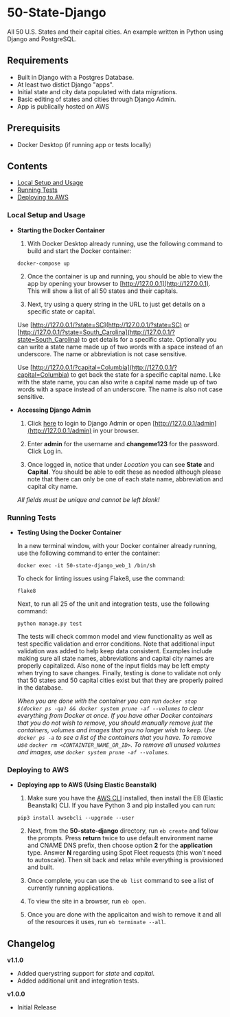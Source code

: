 # 50-State-Django
All 50 U.S. States and their capital cities. An example written in Python using Django and PostgreSQL.


## Requirements
- Built in Django with a Postgres Database.
- At least two distict Django "apps".
- Initial state and city data populated with data migrations.
- Basic editing of states and cities through Django Admin.
- App is publically hosted on AWS

## Prerequisits
- Docker Desktop (if running app or tests locally)


## Contents
- [Local Setup and Usage](#Local-Setup-and-Usage)
- [Running Tests](#Running-Tests)
- [Deploying to AWS](#Deploying-to-AWS)


### Local Setup and Usage

- **Starting the Docker Container**

  1. With Docker Desktop already running, use the following command to build and start the Docker container:

    ```
    docker-compose up
    ```
  
  2. Once the container is up and running, you should be able to view the app by opening your browser to [http://127.0.0.1](http://127.0.0.1). This will show a list of all 50 states and their capitals.

  3. Next, try using a query string in the URL to just get details on a specific state or capital. 
  
    Use [http://127.0.0.1/?state=SC](http://127.0.0.1/?state=SC) or [http://127.0.0.1/?state=South_Carolina](http://127.0.0.1/?state=South_Carolina) to get details for a specific state. Optionally you can write a state name made up of two words with a space instead of an underscore. The name or abbreviation is not case sensitive.
    
    Use [http://127.0.0.1/?capital=Columbia](http://127.0.0.1/?capital=Columbia) to get back the state for a specific capital name. Like with the state name, you can also write a capital name made up of two words with a space instead of an underscore. The name is also not case sensitive.

- **Accessing Django Admin**

  1. Click [here](http://127.0.0.1/admin) to login to Django Admin or open [http://127.0.0.1/admin](http://127.0.0.1/admin) in your browser.

  2. Enter **admin** for the username and **changeme123** for the password. Click Log in.

  3. Once logged in, notice that under _Location_ you can see **State** and **Capital**. You should be able to edit these as needed although please note that there can only be one of each state name, abbreviation and capital city name.
  
  _All fields must be unique and cannot be left blank!_


### Running Tests

- **Testing Using the Docker Container**

  In a new terminal window, with your Docker container already running, use the following command to enter the container:

  ```
  docker exec -it 50-state-django_web_1 /bin/sh
  ```

  To check for linting issues using Flake8, use the command:

  ```
  flake8
  ```
  
  Next, to run all 25 of the unit and integration tests, use the following command:

  ```
  python manage.py test
  ```

  The tests will check common model and view functionality as well as test specific validation and error conditions. Note that additional input validation was added to help keep data consistent. Examples include making sure all state names, abbreviations and capital city names are properly capitalized. Also none of the input fields may be left empty when trying to save changes. Finally, testing is done to validate not only that 50 states and 50 capital cities exist but that they are properly paired in the database.

  _When you are done with the container you can run `docker stop $(docker ps -qa) && docker system prune -af --volumes` to clear everything from Docker at once. If you have other Docker containers that you do not wish to remove, you should manually remove just the containers, volumes and images that you no longer wish to keep. Use `docker ps -a` to see a list of the containers that you have. To remove use `docker rm <CONTAINTER_NAME_OR_ID>`. To remove all unused volumes and images, use `docker system prune -af --volumes`._


### Deploying to AWS

- **Deploying app to AWS (Using Elastic Beanstalk)**

  1. Make sure you have the [AWS CLI](https://docs.aws.amazon.com/cli/latest/userguide/install-cliv2.html) installed, then install the EB (Elastic Beanstalk) CLI. If you have Python 3 and pip installed  you can run:

  ```
  pip3 install awsebcli --upgrade --user
  ```

  2. Next, from the **50-state-django** directory, run `eb create` and follow the prompts. Press **return** twice to use default environment name and CNAME DNS prefix, then choose option **2** for the **application** type. Answer **N** regarding using Spot Fleet requests (this won't need to autoscale). Then sit back and relax while everything is provisioned and built.

  3. Once complete, you can use the `eb list` command to see a list of currently running applications.

  4. To view the site in a browser, run `eb open`. 

  5. Once you are done with the applicaiton and wish to remove it and all of the resources it uses, run `eb terminate --all`.


## Changelog

**v1.1.0**
- Added querystring support for _state_ and _capital_.
- Added additional unit and integration tests.

**v1.0.0**
- Initial Release
